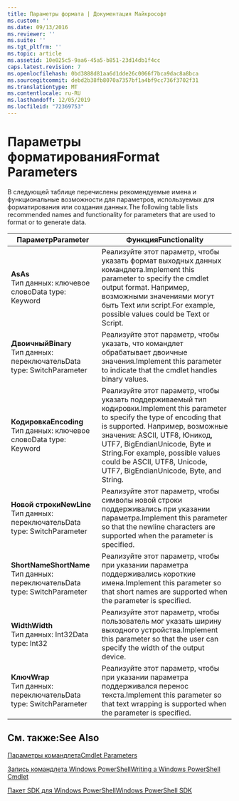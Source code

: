 ```yaml
---
title: Параметры формата | Документация Майкрософт
ms.custom: ''
ms.date: 09/13/2016
ms.reviewer: ''
ms.suite: ''
ms.tgt_pltfrm: ''
ms.topic: article
ms.assetid: 10e025c5-9aa6-45a5-b851-23d14db1f4cc
caps.latest.revision: 7
ms.openlocfilehash: 0bd3888d81aa6d1dde26c0066f7bca9dac8a8bca
ms.sourcegitcommit: debd2b38fb8070a7357bf1a4bf9cc736f3702f31
ms.translationtype: MT
ms.contentlocale: ru-RU
ms.lasthandoff: 12/05/2019
ms.locfileid: "72369753"
---
```

# <a name="format-parameters"></a><span data-ttu-id="02af8-102">Параметры форматирования</span><span class="sxs-lookup"><span data-stu-id="02af8-102">Format Parameters</span></span>

<span data-ttu-id="02af8-103">В следующей таблице перечислены рекомендуемые имена и функциональные возможности для параметров, используемых для форматирования или создания данных.</span><span class="sxs-lookup"><span data-stu-id="02af8-103">The following table lists recommended names and functionality for parameters that are used to format or to generate data.</span></span>

|<span data-ttu-id="02af8-104">Параметр</span><span class="sxs-lookup"><span data-stu-id="02af8-104">Parameter</span></span>|<span data-ttu-id="02af8-105">Функция</span><span class="sxs-lookup"><span data-stu-id="02af8-105">Functionality</span></span>|
|---|---|
|<span data-ttu-id="02af8-106">**As**</span><span class="sxs-lookup"><span data-stu-id="02af8-106">**As**</span></span><br><span data-ttu-id="02af8-107">Тип данных: ключевое слово</span><span class="sxs-lookup"><span data-stu-id="02af8-107">Data type: Keyword</span></span>|<span data-ttu-id="02af8-108">Реализуйте этот параметр, чтобы указать формат выходных данных командлета.</span><span class="sxs-lookup"><span data-stu-id="02af8-108">Implement this parameter to specify the cmdlet output format.</span></span> <span data-ttu-id="02af8-109">Например, возможными значениями могут быть Text или script.</span><span class="sxs-lookup"><span data-stu-id="02af8-109">For example, possible values could be Text or Script.</span></span>|
|<span data-ttu-id="02af8-110">**Двоичный**</span><span class="sxs-lookup"><span data-stu-id="02af8-110">**Binary**</span></span><br><span data-ttu-id="02af8-111">Тип данных: переключатель</span><span class="sxs-lookup"><span data-stu-id="02af8-111">Data type: SwitchParameter</span></span>|<span data-ttu-id="02af8-112">Реализуйте этот параметр, чтобы указать, что командлет обрабатывает двоичные значения.</span><span class="sxs-lookup"><span data-stu-id="02af8-112">Implement this parameter to indicate that the cmdlet handles binary values.</span></span>|
|<span data-ttu-id="02af8-113">**Кодировка**</span><span class="sxs-lookup"><span data-stu-id="02af8-113">**Encoding**</span></span><br><span data-ttu-id="02af8-114">Тип данных: ключевое слово</span><span class="sxs-lookup"><span data-stu-id="02af8-114">Data type: Keyword</span></span>|<span data-ttu-id="02af8-115">Реализуйте этот параметр, чтобы указать поддерживаемый тип кодировки.</span><span class="sxs-lookup"><span data-stu-id="02af8-115">Implement this parameter to specify the type of encoding that is supported.</span></span> <span data-ttu-id="02af8-116">Например, возможные значения: ASCII, UTF8, Юникод, UTF7, BigEndianUnicode, Byte и String.</span><span class="sxs-lookup"><span data-stu-id="02af8-116">For example, possible values could be ASCII, UTF8, Unicode, UTF7, BigEndianUnicode, Byte, and String.</span></span>|
|<span data-ttu-id="02af8-117">**Новой строки**</span><span class="sxs-lookup"><span data-stu-id="02af8-117">**NewLine**</span></span><br><span data-ttu-id="02af8-118">Тип данных: переключатель</span><span class="sxs-lookup"><span data-stu-id="02af8-118">Data type: SwitchParameter</span></span>|<span data-ttu-id="02af8-119">Реализуйте этот параметр, чтобы символы новой строки поддерживались при указании параметра.</span><span class="sxs-lookup"><span data-stu-id="02af8-119">Implement this parameter so that the newline characters are supported when the parameter is specified.</span></span>|
|<span data-ttu-id="02af8-120">**ShortName**</span><span class="sxs-lookup"><span data-stu-id="02af8-120">**ShortName**</span></span><br><span data-ttu-id="02af8-121">Тип данных: переключатель</span><span class="sxs-lookup"><span data-stu-id="02af8-121">Data type: SwitchParameter</span></span>|<span data-ttu-id="02af8-122">Реализуйте этот параметр, чтобы при указании параметра поддерживались короткие имена.</span><span class="sxs-lookup"><span data-stu-id="02af8-122">Implement this parameter so that short names are supported when the parameter is specified.</span></span>|
|<span data-ttu-id="02af8-123">**Width**</span><span class="sxs-lookup"><span data-stu-id="02af8-123">**Width**</span></span><br><span data-ttu-id="02af8-124">Тип данных: Int32</span><span class="sxs-lookup"><span data-stu-id="02af8-124">Data type: Int32</span></span>|<span data-ttu-id="02af8-125">Реализуйте этот параметр, чтобы пользователь мог указать ширину выходного устройства.</span><span class="sxs-lookup"><span data-stu-id="02af8-125">Implement this parameter so that the user can specify the width of the output device.</span></span>|
|<span data-ttu-id="02af8-126">**Ключ**</span><span class="sxs-lookup"><span data-stu-id="02af8-126">**Wrap**</span></span><br><span data-ttu-id="02af8-127">Тип данных: переключатель</span><span class="sxs-lookup"><span data-stu-id="02af8-127">Data type: SwitchParameter</span></span>|<span data-ttu-id="02af8-128">Реализуйте этот параметр, чтобы при указании параметра поддерживался перенос текста.</span><span class="sxs-lookup"><span data-stu-id="02af8-128">Implement this parameter so that text wrapping is supported when the parameter is specified.</span></span>|
## <a name="see-also"></a><span data-ttu-id="02af8-129">См. также:</span><span class="sxs-lookup"><span data-stu-id="02af8-129">See Also</span></span>

[<span data-ttu-id="02af8-130">Параметры командлета</span><span class="sxs-lookup"><span data-stu-id="02af8-130">Cmdlet Parameters</span></span>](./cmdlet-parameters.md)

[<span data-ttu-id="02af8-131">Запись командлета Windows PowerShell</span><span class="sxs-lookup"><span data-stu-id="02af8-131">Writing a Windows PowerShell Cmdlet</span></span>](./writing-a-windows-powershell-cmdlet.md)

[<span data-ttu-id="02af8-132">Пакет SDK для Windows PowerShell</span><span class="sxs-lookup"><span data-stu-id="02af8-132">Windows PowerShell SDK</span></span>](../windows-powershell-reference.md)
